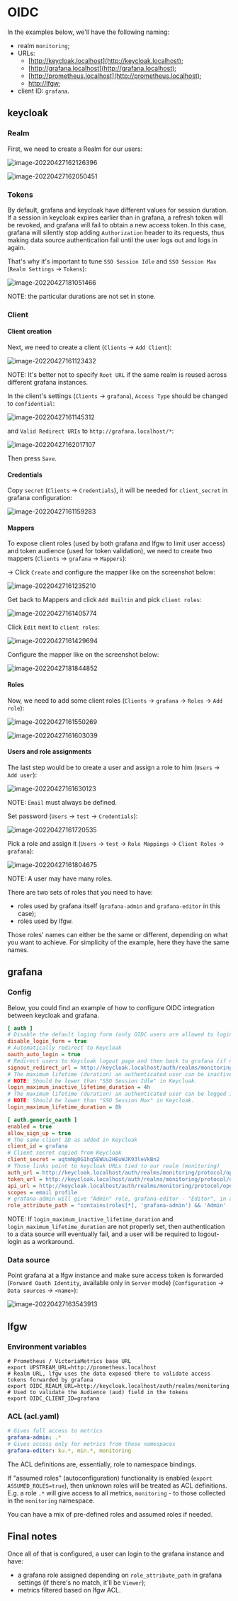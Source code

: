# OIDC

In the examples below, we'll have the following naming:

- realm `monitoring`;
- URLs:
  - [http://keycloak.localhost](http://keycloak.localhost);
  - [http://grafana.localhost](http://grafana.localhost);
  - [http://prometheus.localhost](http://prometheus.localhost);
  - [http://lfgw](http://lfgw);
- client ID: `grafana`.

## keycloak

### Realm

First, we need to create a Realm for our users:

![image-20220427162126396](oidc.assets/image-20220427162126396.png)

![image-20220427162050451](oidc.assets/image-20220427162050451.png)

### Tokens

By default, grafana and keycloak have different values for session duration. If a session in keycloak expires earlier than in grafana, a refresh token will be revoked, and grafana will fail to obtain a new access token. In this case, grafana will silently stop adding `Authorization` header to its requests, thus making data source authentication fail until the user logs out and logs in again.

That's why it's important to tune `SSO Session Idle` and `SSO Session Max` (`Realm Settings` -> `Tokens`):

![image-20220427181051466](oidc.assets/image-20220427181051466.png)

NOTE: the particular durations are not set in stone.

### Client

#### Client creation

Next, we need to create a client (`Clients` -> `Add Client`):

![image-20220427161123432](oidc.assets/image-20220427161123432.png)

NOTE: It's better not to specify `Root URL` if the same realm is reused across different grafana instances.

In the client's settings (`Clients` -> `grafana`), `Access Type` should be changed to `confidential`:

![image-20220427161145312](oidc.assets/image-20220427161145312.png)

and `Valid Redirect URIs` to `http://grafana.localhost/*`:

![image-20220427162017107](oidc.assets/image-20220427162017107.png)

Then press `Save`.

#### Credentials

Copy `secret` (`Clients` -> `Credentials`), it will be needed for `client_secret` in grafana configuration:

![image-20220427161159283](oidc.assets/image-20220427161159283.png)

#### Mappers

To expose client roles (used by both grafana and lfgw to limit user access) and token audience (used for token validation), we need to create two mappers (`Clients` -> `grafana` -> `Mappers`):

-> Click `Create` and configure the mapper like on the screenshot below:

![image-20220427161235210](oidc.assets/image-20220427161235210.png)

Get back to Mappers and click `Add Builtin` and pick `client roles`:

![image-20220427161405774](oidc.assets/image-20220427161405774.png)

Click `Edit` next to `client roles`:

![image-20220427161429694](oidc.assets/image-20220427161429694.png)

Configure the mapper like on the screenshot below:

![image-20220427181844852](oidc.assets/image-20220427181844852.png)

#### Roles

Now, we need to add some client roles (`Clients` -> `grafana` -> `Roles` -> `Add role`):

![image-20220427161550269](oidc.assets/image-20220427161550269.png)

![image-20220427161603039](oidc.assets/image-20220427161603039.png)

#### Users and role assignments

The last step would be to create a user and assign a role to him (`Users` -> `Add user`):

![image-20220427161630123](oidc.assets/image-20220427161630123.png)

NOTE: `Email` must always be defined.

Set password (`Users` -> `test` -> `Credentials`):

![image-20220427161720535](oidc.assets/image-20220427161720535.png)

Pick a role and assign it (`Users` -> `test` -> `Role Mappings` -> `Client Roles` -> `grafana`):

![image-20220427161804675](oidc.assets/image-20220427161804675.png)

NOTE: A user may have many roles.

There are two sets of roles that you need to have:

- roles used by grafana itself (`grafana-admin` and `grafana-editor` in this case);
- roles used by lfgw.

Those roles' names can either be the same or different, depending on what you want to achieve. For simplicity of the example, here they have the same names.

## grafana

### Config

Below, you could find an example of how to configure OIDC integration between keycloak and grafana.

```ini
[ auth ]
# Disable the default loging form (only OIDC users are allowed to login)
disable_login_form = true
# Automatically redirect to Keycloak
oauth_auto_login = true
# Redirect users to Keycloak logout page and then back to grafana (if not configured, keycloak session will not end upon logout from grafana)
signout_redirect_url = http://keycloak.localhost/auth/realms/monitoring/protocol/openid-connect/logout?redirect_uri=http://grafana.localhost
# The maximum lifetime (duration) an authenticated user can be inactive before being required to login at next visit. Default is 7 days (7d). This setting should be expressed as a duration, e.g. 5m (minutes), 6h (hours), 10d (days), 2w (weeks), 1M (month). The lifetime resets at each successful token rotation (token_rotation_interval_minutes).
# NOTE: Should be lower than "SSO Session Idle" in Keycloak.
login_maximum_inactive_lifetime_duration = 4h
# The maximum lifetime (duration) an authenticated user can be logged in since login time before being required to login. Default is 30 days (30d). This setting should be expressed as a duration, e.g. 5m (minutes), 6h (hours), 10d (days), 2w (weeks), 1M (month).
# NOTE: Should be lower than "SSO Session Max" in Keycloak.
login_maximum_lifetime_duration = 8h

[ auth.generic_oauth ]
enabled = true
allow_sign_up = true
# The same client ID as added in Keycloak
client_id = grafana
# Client secret copied from Keycloak
client_secret = aqtmNg0G1hq5EWUu2HEuWJK93leVkBn2
# Those links point to keycloak URLs tied to our realm (monitoring)
auth_url = http://keycloak.localhost/auth/realms/monitoring/protocol/openid-connect/auth
token_url = http://keycloak.localhost/auth/realms/monitoring/protocol/openid-connect/token
api_url = http://keycloak.localhost/auth/realms/monitoring/protocol/openid-connect/userinfo
scopes = email profile
# grafana-admin will give "Admin" role, grafana-editor - "Editor", in all other cases a user will become "Viewer"
role_attribute_path = "contains(roles[*], 'grafana-admin') && 'Admin' || contains(roles[*], 'grafana-editor') && 'Editor' || 'Viewer'"
```

NOTE: If `login_maximum_inactive_lifetime_duration` and `login_maximum_lifetime_duration` are not properly set, then authentication to a data source will eventually fail, and a user will be required to logout-login as a workaround.

### Data source

Point grafana at a lfgw instance and make sure access token is forwarded (`Forward Oauth Identity`, available only in `Server` mode) (`Configuration` -> `Data sources` -> `<name>`):

![image-20220427163543913](oidc.assets/image-20220427163543913.png)

## lfgw

### Environment variables

```shell
# Prometheus / VictoriaMetrics base URL
export UPSTREAM_URL=http://prometheus.localhost
# Realm URL, lfgw uses the data exposed there to validate access tokens forwarded by grafana
export OIDC_REALM_URL=http://keycloak.localhost/auth/realms/monitoring
# Used to validate the Audience (aud) field in the tokens
export OIDC_CLIENT_ID=grafana
```

### ACL (acl.yaml)

```yaml
# Gives full access to metrics
grafana-admin: .*
# Gives access only for metrics from these namespaces
grafana-editor: ku.*, min.*, monitoring
```

The ACL definitions are, essentially, role to namespace bindings.

If "assumed roles" (autoconfiguration) functionality is enabled (`export ASSUMED_ROLES=true`), then unknown roles will be treated as ACL definitions. E.g. a role `.*` will give access to all metrics, `monitoring` - to those collected in the `monitoring` namespace.

You can have a mix of pre-defined roles and assumed roles if needed.

## Final notes

Once all of that is configured, a user can login to the grafana instance and have:

- a grafana role assigned depending on `role_attribute_path` in grafana settings (if there's no match, it'll be `Viewer`);
- metrics filtered based on lfgw ACL.
